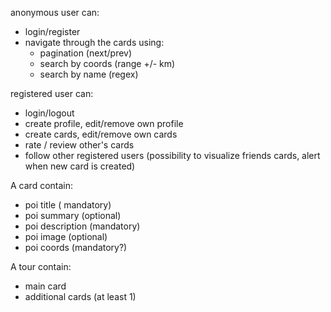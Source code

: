 anonymous user can:
 - login/register
 - navigate through the cards using:
    - pagination (next/prev)
    - search by coords (range +/- km)
    - search by name (regex)

registered user can:
 - login/logout
 - create profile, edit/remove own profile
 - create cards, edit/remove own cards
 - rate / review other's cards
 - follow other registered users (possibility to visualize friends cards, alert when new card is created)

A card contain:
 - poi title ( mandatory)
 - poi summary (optional)
 - poi description (mandatory)
 - poi image (optional)
 - poi coords (mandatory?)

A tour contain:
 - main card
 - additional cards (at least 1)
